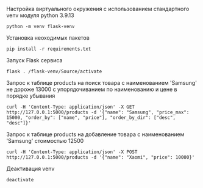 Настройка виртуального окружения с использованием стандартного venv модуля python 3.9.13

```shell
python -m venv flask-venv
```

Установка неоходимых пакетов

```shell
pip install -r requirements.txt
```


Запуск Flask сервиса 

```shell
flask . /flask-venv/Source/activate
```

Запрос к таблице products на поиск товара с наименованием 'Samsung' не дороже 13000 с упорядочиванием по наименованию и цене в порядке убывания

```shell
curl -H 'Content-Type: application/json' -X GET http://127.0.0.1:5000/products -d '{"name": "Samsung", "price_max": 15000, "order_by": ["name", "price"], "order_by_dir": ["desc", "desc"]}'
```

Запрос к таблице products на добавление товара с наименованием 'Samsung' стоимостью 12500

```shell
curl -H 'Content-Type: application/json' -X POST http://127.0.0.1:5000/products -d '{"name": "Xaomi", "price": 10000}'
```

Деактивация venv

```shell
deactivate
```


